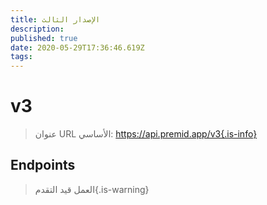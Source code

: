 ```yaml
---
title: الإصدار الثالث
description:
published: true
date: 2020-05-29T17:36:46.619Z
tags:
---
```


# v3

> عنوان URL الأساسي: https://api.premid.app/v3{.is-info}


## Endpoints
> العمل قيد التقدم{.is-warning}